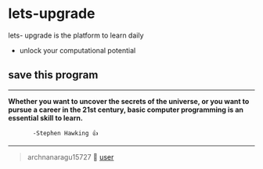 # lets-upgrade
lets- upgrade is the platform to learn daily
- unlock your computational potential
## save this program
---


 **Whether you want to uncover the secrets of the universe, or you want to pursue a career in the 21st century, basic computer programming is an essential skill to learn.**
 
           -Stephen Hawking 👍
  ---
  
  
> archnanaragu15727 🥀 [user](https://letsupgrade.in/user/archanaragu15727)
